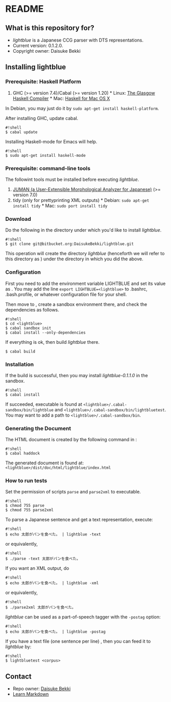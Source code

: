 # README
## What is this repository for?

* *lightblue* is a Japanese CCG parser with DTS representations.  
* Current version: 0.1.2.0.  
* Copyright owner: Daisuke Bekki


## Installing lightblue

### Prerequisite: Haskell Platform
  1. GHC (>= version 7.4)/Cabal (>= version 1.20)
    * Linux: [The Glasgow Haskell Compiler](https://www.haskell.org/ghc/) 
    * Mac: [Haskell for Mac OS X](https://ghcformacosx.github.io/)

In Debian, you may just do it by `sudo apt-get install haskell-platform`.

After installing GHC, update cabal.
```
#!shell
$ cabal update
```

Installing Haskell-mode for Emacs will help.
```
#!shell
$ sudo apt-get install haskell-mode
```

### Prerequisite: command-line tools
The followint tools must be installed before executing *lightblue*.

  1. [JUMAN (a User-Extensible Morphological Analyzer for Japanese)](http://nlp.ist.i.kyoto-u.ac.jp/EN/index.php?JUMAN) (>= version 7.0)
  1. tidy (only for prettyprinting XML outputs)
    * Debian: `sudo apt-get install tidy`
    * Mac: `sudo port install tidy`

### Download
Do the following in the directory under which you'd like to install *lightblue*.
```
#!shell
$ git clone git@bitbucket.org:DaisukeBekki/lightblue.git
```
This operation will create the directory *lightblue* (henceforth we will refer to this directory as <lightblue>) under the directory in which you did the above.

### Configuration
First you need to add the environment variable LIGHTBLUE and set its value as <lightblue>.  You may add the line `export LIGHTBLUE=<lightblue>` to .bashrc, .bash.profile, or whatever configuration file for your shell.

Then move to <lightblue>, create a sandbox environment there, and check the dependencies as follows.
```
#!shell
$ cd <lightblue>
$ cabal sandbox init
$ cabal install --only-dependencies
```
If everything is ok, then build *lightblue* there.

```
$ cabal build
```

### Installation
If the build is successful, then you may install *lightblue-0.1.1.0* in the sandbox.
```
#!shell
$ cabal install
```
If succeeded, executable is found at `<lightblue>/.cabal-sandbox/bin/lightblue` and `<lightblue>/.cabal-sandbox/bin/lightbluetest`.  You may want to add a path to `<lightblue>/.cabal-sandbox/bin`.

### Generating the Document
The HTML document is created by the following command in <lightblue>:
```
#!shell
$ cabal haddock
```
The generated document is found at: `<lightblue>/dist/doc/html/lightblue/index.html`

### How to run tests
Set the permission of scripts `parse` and `parse2xml` to executable.
```
#!shell
$ chmod 755 parse
$ chmod 755 parse2xml
```

To parse a Japanese sentence and get a text representation, execute:
```
#!shell
$ echo 太郎がパンを食べた。 | lightblue -text
```
or equivalently,
```
#!shell
$ ./parse -text 太郎がパンを食べた。
```

If you want an XML output, do
```
#!shell
$ echo 太郎がパンを食べた。 | lightblue -xml
```
or equivalently,
```
#!shell
$ ./parse2xml 太郎がパンを食べた。
```

*lightblue* can be used as a part-of-speech tagger with the `-postag` option:
```
#!shell
$ echo 太郎がパンを食べた。 | lightblue -postag
```

If you have a text file (one sentence per line) <corpus>, then you can feed it to *lightblue* by:
```
#!shell
$ lightbluetest <corpus>
```

## Contact ##

* Repo owner: [Daisuke Bekki](http://www.is.ocha.ac.jp/~bekki/)
* [Learn Markdown](https://bitbucket.org/tutorials/markdowndemo)